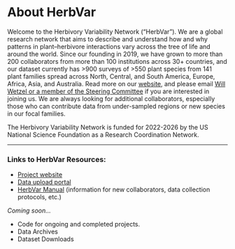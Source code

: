 
# About HerbVar

Welcome to the Herbivory Variability Network (“HerbVar”). We are a global research network that aims to describe and understand how and why patterns in plant–herbivore interactions vary across the tree of life and around the world. Since our founding in 2019, we have grown to more than 200 collaborators from more than 100 institutions across 30+ countries, and our dataset currently has >900 surveys of >550 plant species from 141 plant families spread across North, Central, and South America, Europe, Africa, Asia, and Australia. Read more on our [website](https://herbvar.org/), and please email [Will Wetzel or a member of the Steering Committee](https://herbvar.org/leadership.html) if you are interested in joining us. We are always looking for additional collaborators, especially those who can contribute data from under-sampled regions or new species in our focal families. 

The Herbivory Variability Network is funded for 2022-2026 by the US National Science Foundation as a Research Coordination Network. 


--- 

### Links to HerbVar Resources:

- [Project website](https://herbvar.org/)
- [Data upload portal](https://herbvar.shinyapps.io/data_portal_actual/)
- [HerbVar Manual](https://herbvar-network.github.io/herbvar_manual/) (information for new collaborators, data collection protocols, etc.) 

_Coming soon..._  

- Code for ongoing and completed projects.
- Data Archives
- Dataset Downloads
  
